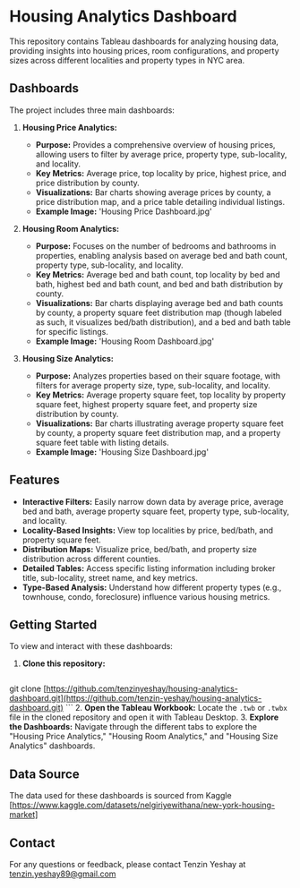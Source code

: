 # Housing Analytics Dashboard

This repository contains Tableau dashboards for analyzing housing data, providing insights into housing prices, room configurations, and property sizes across different localities and property types in NYC area.

## Dashboards

The project includes three main dashboards:

1.  **Housing Price Analytics:**
    * **Purpose:** Provides a comprehensive overview of housing prices, allowing users to filter by average price, property type, sub-locality, and locality.
    * **Key Metrics:** Average price, top locality by price, highest price, and price distribution by county.
    * **Visualizations:** Bar charts showing average prices by county, a price distribution map, and a price table detailing individual listings.
    * **Example Image:** 'Housing Price Dashboard.jpg'

2.  **Housing Room Analytics:**
    * **Purpose:** Focuses on the number of bedrooms and bathrooms in properties, enabling analysis based on average bed and bath count, property type, sub-locality, and locality.
    * **Key Metrics:** Average bed and bath count, top locality by bed and bath, highest bed and bath count, and bed and bath distribution by county.
    * **Visualizations:** Bar charts displaying average bed and bath counts by county, a property square feet distribution map (though labeled as such, it visualizes bed/bath distribution), and a bed and bath table for specific listings.
    * **Example Image:** 'Housing Room Dashboard.jpg'

3.  **Housing Size Analytics:**
    * **Purpose:** Analyzes properties based on their square footage, with filters for average property size, type, sub-locality, and locality.
    * **Key Metrics:** Average property square feet, top locality by property square feet, highest property square feet, and property size distribution by county.
    * **Visualizations:** Bar charts illustrating average property square feet by county, a property square feet distribution map, and a property square feet table with listing details.
    * **Example Image:** 'Housing Size Dashboard.jpg'

## Features

* **Interactive Filters:** Easily narrow down data by average price, average bed and bath, average property square feet, property type, sub-locality, and locality.
* **Locality-Based Insights:** View top localities by price, bed/bath, and property square feet.
* **Distribution Maps:** Visualize price, bed/bath, and property size distribution across different counties.
* **Detailed Tables:** Access specific listing information including broker title, sub-locality, street name, and key metrics.
* **Type-Based Analysis:** Understand how different property types (e.g., townhouse, condo, foreclosure) influence various housing metrics.

## Getting Started

To view and interact with these dashboards:

1.  **Clone this repository:**
    ```bash
  git clone [https://github.com/tenzinyeshay/housing-analytics-dashboard.git](https://github.com/tenzin-yeshay/housing-analytics-dashboard.git)
    ```
2.  **Open the Tableau Workbook:** Locate the `.twb` or `.twbx` file in the cloned repository and open it with Tableau Desktop.
3.  **Explore the Dashboards:** Navigate through the different tabs to explore the "Housing Price Analytics," "Housing Room Analytics," and "Housing Size Analytics" dashboards.

## Data Source

 The data used for these dashboards is sourced from Kaggle [https://www.kaggle.com/datasets/nelgiriyewithana/new-york-housing-market]

## Contact

For any questions or feedback, please contact Tenzin Yeshay at tenzin.yeshay89@gmail.com
